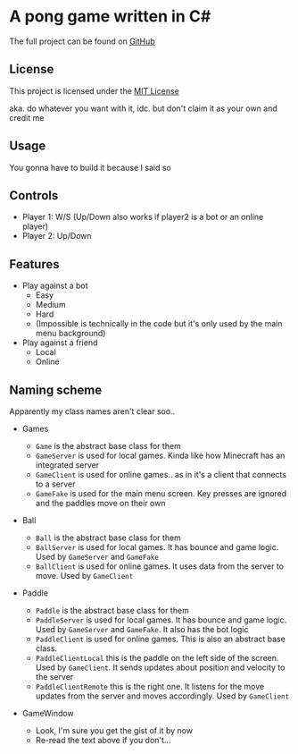 # A pong game written in C#

The full project can be found on [GitHub](https://github.com/iCyuba/Pong)

## License

This project is licensed under the [MIT License](https://github.com/iCyuba/Pong/blob/main/LICENSE)

aka. do whatever you want with it, idc. but don't claim it as your own and credit me

## Usage

You gonna have to build it because I said so

## Controls

- Player 1: W/S (Up/Down also works if player2 is a bot or an online player)
- Player 2: Up/Down

## Features

- Play against a bot
  - Easy
  - Medium
  - Hard
  - (Impossible is technically in the code but it's only used by the main menu background)
- Play against a friend
  - Local
  - Online

## Naming scheme

Apparently my class names aren't clear soo..

- Games

  - `Game` is the abstract base class for them
  - `GameServer` is used for local games. Kinda like how Minecraft has an integrated server
  - `GameClient` is used for online games.. as in it's a client that connects to a server
  - `GameFake` is used for the main menu screen. Key presses are ignored and the paddles move on their own

- Ball

  - `Ball` is the abstract base class for them
  - `BallServer` is used for local games. It has bounce and game logic. Used by `GameServer` and `GameFake`
  - `BallClient` is used for online games. It uses data from the server to move. Used by `GameClient`

- Paddle

  - `Paddle` is the abstract base class for them
  - `PaddleServer` is used for local games. It has bounce and game logic. Used by `GameServer` and `GameFake`. It also has the bot logic
  - `PaddleClient` is used for online games. This is also an abstract base class.
  - `PaddleClientLocal` this is the paddle on the left side of the screen. Used by `GameClient`. It sends updates about position and velocity to the server
  - `PaddleClientRemote` this is the right one. It listens for the move updates from the server and moves accordingly. Used by `GameClient`

- GameWindow

  - Look, I'm sure you get the gist of it by now
  - Re-read the text above if you don't...
